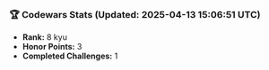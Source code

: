 ### 🏆 Codewars Stats (Updated: 2025-04-13 15:06:51 UTC)

- **Rank:** 8 kyu
- **Honor Points:** 3
- **Completed Challenges:** 1
